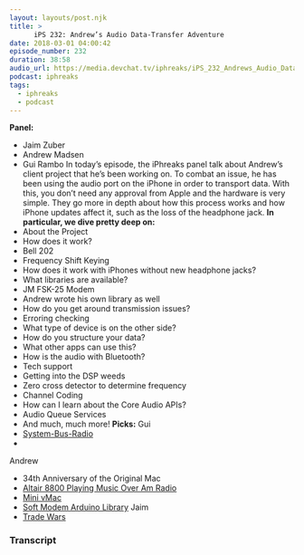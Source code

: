 ```yaml
---
layout: layouts/post.njk
title: >
      iPS 232: Andrew’s Audio Data-Transfer Adventure
date: 2018-03-01 04:00:42
episode_number: 232
duration: 38:58
audio_url: https://media.devchat.tv/iphreaks/iPS_232_Andrews_Audio_Data-Transfer_Adventure.mp3
podcast: iphreaks
tags: 
  - iphreaks
  - podcast
---
```


 **Panel:**
- Jaim Zuber
- Andrew Madsen
- Gui Rambo
In today’s episode, the iPhreaks panel talk about Andrew’s client project that he’s been working on. To combat an issue, he has been using the audio port on the iPhone in order to transport data. With this, you don’t need any approval from Apple and the hardware is very simple. They go more in depth about how this process works and how iPhone updates affect it, such as the loss of the headphone jack. **In particular, we dive pretty deep on:&nbsp;**
- About the Project
- How does it work?
- Bell 202
- Frequency Shift Keying
- How does it work with iPhones without new headphone jacks?
- What libraries are available?
- JM FSK-25 Modem
- Andrew wrote his own library as well
- How do you get around transmission issues?
- Erroring checking
- What type of device is on the other side?
- How do you structure your data?
- What other apps can use this?
- How is the audio with Bluetooth?
- Tech support
- Getting into the DSP weeds
- Zero cross detector to determine frequency
- Channel Coding
- How can I learn about the Core Audio APIs?
- Audio Queue Services
- And much, much more!
**Picks:** Gui
- [System-Bus-Radio](https://github.com/fulldecent/system-bus-radio)
- 
Andrew
- 34th Anniversary of the Original Mac
- [Altair 8800 Playing Music Over Am Radio](https://www.youtube.com/watch?v=1FDigtF0dRQ)
- [Mini vMac](http://www.gryphel.com/c/minivmac/)
- [Soft Modem Arduino Library](https://github.com/arms22/SoftModem)
Jaim
- [Trade Wars](http://www.tradewars.com/default.html)


### Transcript


